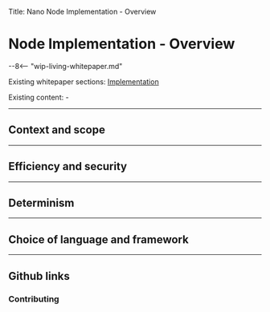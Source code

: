 Title: Nano Node Implementation - Overview

# Node Implementation - Overview

--8<-- "wip-living-whitepaper.md"

Existing whitepaper sections: [Implementation](/whitepaper/english/#implementation)

Existing content: -

---

## Context and scope

---

## Efficiency and security

---

## Determinism

---

## Choice of language and framework

---

## Github links

### Contributing
